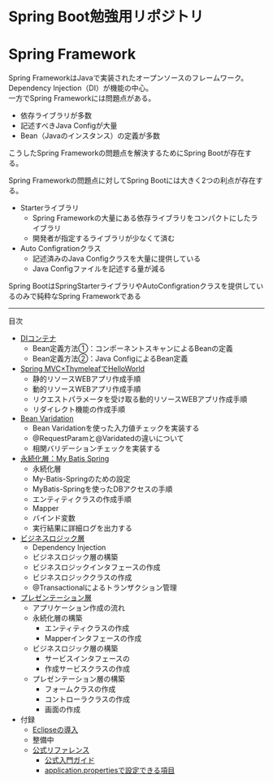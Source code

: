 # Spring Boot勉強用リポジトリ

# Spring Framework
Spring FrameworkはJavaで実装されたオープンソースのフレームワーク。
Dependency Injection（DI）が機能の中心。  
一方でSpring Frameworkには問題点がある。
- 依存ライブラリが多数
- 記述すべきJava Configが大量
- Bean（Javaのインスタンス）の定義が多数  

こうしたSpring Frameworkの問題点を解決するためにSpring Bootが存在する。  
  
Spring Frameworkの問題点に対してSpring Bootには大きく2つの利点が存在する。
- Starterライブラリ
	- Spring Frameworkの大量にある依存ライブラリをコンパクトにしたライブラリ
	- 開発者が指定するライブラリが少なくて済む
- Auto Configrationクラス
	- 記述済みのJava Configクラスを大量に提供している
	- Java Configファイルを記述する量が減る


Spring BootはSpringStarterライブラリやAutoConfigrationクラスを提供しているのみで純粋なSpring Frameworkである

---

目次
- [DIコンテナ](https://github.com/is0383kk/Spring-Boot-Camp/blob/main/Chap1_DI/README.md)
	- Bean定義方法①：コンポーネントスキャンによるBeanの定義
	- Bean定義方法②：Java ConfigによるBean定義
- [Spring MVC×ThymeleafでHelloWorld](https://github.com/is0383kk/Spring-Boot-Camp/tree/main/Chap2_SpringMVC)
	- 静的リソースWEBアプリ作成手順
	- 動的リソースWEBアプリ作成手順
	- リクエストパラメータを受け取る動的リソースWEBアプリ作成手順
	- リダイレクト機能の作成手順
- [Bean Varidation](https://github.com/is0383kk/Spring-Boot-Camp/tree/main/Chap3_BeanVaridation)
	- Bean Varidationを使った入力値チェックを実装する
	- @RequestParamと@Varidatedの違いについて
	- 相関バリデーションチェックを実装する
- [永続化層：My Batis Spring](https://github.com/is0383kk/Spring-Boot-Camp/tree/main/Chap4_MyBatisSpring)
	- 永続化層
	- My-Batis-Springのための設定
	- MyBatis-Springを使ったDBアクセスの手順
	- エンティティクラスの作成手順
	- Mapper
	- バインド変数
	- 実行結果に詳細ログを出力する
- [ビジネスロジック層](https://github.com/is0383kk/Spring-Boot-Camp/tree/main/Chap5_BusinessLogic)
	- Dependency Injection
	- ビジネスロジック層の構築
	- ビジネスロジックインタフェースの作成
	- ビジネスロジッククラスの作成
	- @Transactionalによるトランザクション管理
- [プレゼンテーション層](https://github.com/is0383kk/Spring-Boot-Camp/tree/main/Chap6_Presentaion)
	- アプリケーション作成の流れ
	- 永続化層の構築
		- エンティティクラスの作成
		- Mapperインタフェースの作成
	- ビジネスロジック層の構築
		- サービスインタフェースの
		- 作成サービスクラスの作成
	- プレゼンテーション層の構築
		- フォームクラスの作成
		- コントローラクラスの作成
		- 画面の作成
- 付録
	- [Eclipseの導入](https://github.com/is0383kk/Spring-Boot-Camp/tree/main/Appendix/EclipseSetting)
	- 整備中
	- [公式リファレンス](https://spring.pleiades.io/spring-boot/docs/current/reference/html/)
		- [公式入門ガイド](https://spring.pleiades.io/guides#getting-started-guides)
		- [application.propertiesで設定できる項目](https://spring.pleiades.io/spring-boot/docs/current/reference/html/application-properties.html)
